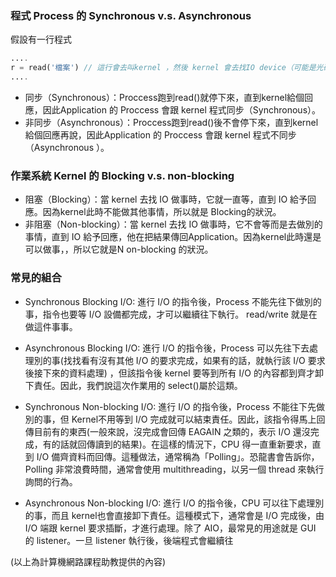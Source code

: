 ### 程式 Process 的 Synchronous v.s. Asynchronous 

假設有一行程式

```php
....
r = read('檔案') // 這行會去叫kernel ，然後 kernel 會去找IO device（可能是光碟機）之類的讀檔案
....
```

- 同步（Synchronous）：Proccess跑到read()就停下來，直到kernel給個回應，因此Application 的 Proccess 會跟 kernel 程式同步（Synchronous）。
- 非同步（Asynchronous）：Proccess跑到read()後不會停下來，直到kernel給個回應再說，因此Application 的 Proccess 會跟 kernel 程式不同步（Asynchronous ）。


### 作業系統 Kernel 的 Blocking v.s. non-blocking

- 阻塞（Blocking）：當 kernel 去找 IO 做事時，它就一直等，直到 IO 給予回應。因為kernel此時不能做其他事情，所以就是 Blocking的狀況。
- 非阻塞（Non-blocking）：當 kernel 去找 IO 做事時，它不會等而是去做別的事情，直到 IO 給予回應，他在把結果傳回Application。因為kernel此時還是可以做事，，所以它就是N on-blocking 的狀況。



###  常見的組合

- Synchronous Blocking I/O: 進行 I/O 的指令後，Process 不能先往下做別的事，指令也要等 I/O 設備都完成，才可以繼續往下執行。 read/write 就是在做這件事事。


- Asynchronous Blocking I/O: 進行 I/O 的指令後，Process 可以先往下去處理別的事(找找看有沒有其他 I/O 的要求完成，如果有的話，就執行該 I/O 要求後接下來的資料處理) ，但該指令後 kernel 要等到所有 I/O 的內容都到齊才卸下責任。因此，我們說這次作業用的 select()屬於這類。


- Synchronous Non-blocking I/O: 進行 I/O 的指令後，Process 不能往下先做別的事，但 Kernel不用等到 I/O 完成就可以結束責任。因此，該指令得馬上回傳目前有的東西(一般來說，沒完成會回傳 EAGAIN 之類的，表示 I/O 還沒完成，有的話就回傳讀到的結果)。在這樣的情況下，CPU 得一直重新要求，直到 I/O 備齊資料而回傳。這種做法，通常稱為「Polling」。恐龍書會告訴你，Polling 非常浪費時間，通常會使用 multithreading，以另一個 thread 來執行詢問的行為。

- Asynchronous Non-blocking I/O: 進行 I/O 的指令後，CPU 可以往下處理別的事，而且 kernel也會直接卸下責任。這種模式下，通常會是 I/O 完成後，由 I/O 端跟 kernel 要求插斷，才進行處理。除了 AIO，最常見的用途就是 GUI 的 listener。一旦 listener 執行後，後端程式會繼續往

(以上為計算機網路課程助教提供的內容)
